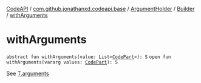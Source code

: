 [CodeAPI](../../../index.md) / [com.github.jonathanxd.codeapi.base](../../index.md) / [ArgumentHolder](../index.md) / [Builder](index.md) / [withArguments](.)

# withArguments

`abstract fun withArguments(value: List<`[`CodePart`](../../../com.github.jonathanxd.codeapi/-code-part/index.md)`>): S`
`open fun withArguments(vararg values: `[`CodePart`](../../../com.github.jonathanxd.codeapi/-code-part/index.md)`): S`

See [T.arguments](../arguments.md)

